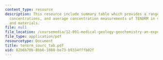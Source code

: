 ```yaml
---
content_type: resource
description: This resource include summary table which provides a range of reported
  concentrations, and average concentration measurements of TENORM in various wastes
  and materials.
file: null
file_location: /coursemedia/12-091-medical-geology-geochemistry-an-exposure-january-iap-2006/82b6b70b8bb61088be73b9334fffb02f_tenorm_sourc_tab.pdf
file_type: application/pdf
resourcetype: Document
title: tenorm_sourc_tab.pdf
uid: 82b6b70b-8bb6-1088-be73-b9334fffb02f
---
```

